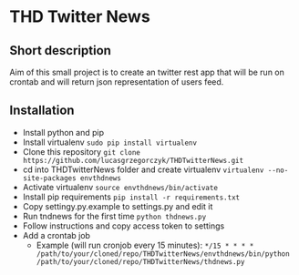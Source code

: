 # THD Twitter News
## Short description
Aim of this small project is to create an twitter rest app that will be run on crontab and will return json representation of users feed.
## Installation
- Install python and pip
- Install virtualenv `sudo pip install virtualenv`
- Clone this repository `git clone https://github.com/lucasgrzegorczyk/THDTwitterNews.git`
- cd into THDTwitterNews folder and create virtualenv `virtualenv --no-site-packages envthdnews`
- Activate virtualenv `source envthdnews/bin/activate`
- Install pip requirements `pip install -r requirements.txt`
- Copy settingy.py.example to settings.py and edit it
- Run tndnews for the first time `python thdnews.py`
- Follow instructions and copy access token to settings
- Add a crontab job
	- Example (will run cronjob every 15 minutes): `*/15 * * * * /path/to/your/cloned/repo/THDTwitterNews/envthdnews/bin/python /path/to/your/cloned/repo/THDTwitterNews/thdnews.py` 